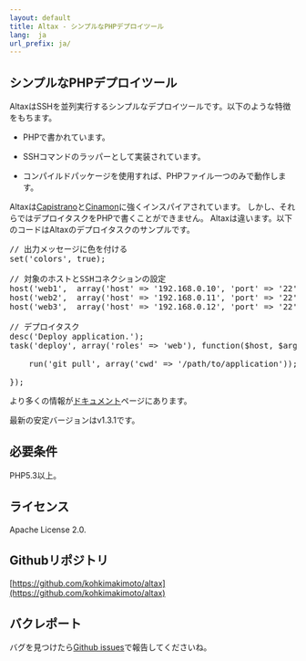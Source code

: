 ```yaml
---
layout: default
title: Altax - シンプルなPHPデプロイツール
lang:  ja
url_prefix: ja/
---
```

## シンプルなPHPデプロイツール

AltaxはSSHを並列実行するシンプルなデプロイツールです。以下のような特徴をもちます。

* PHPで書かれています。

* SSHコマンドのラッパーとして実装されています。

* コンパイルドパッケージを使用すれば、PHPファイル一つのみで動作します。

Altaxは[Capistrano](https://github.com/capistrano/capistrano)と[Cinamon](https://github.com/kentaro/cinnamon)に強くインスパイアされています。
しかし、それらではデプロイタスクをPHPで書くことができません。
Altaxは違います。以下のコードはAltaxのデプロイタスクのサンプルです。

<pre class="php">
// 出力メッセージに色を付ける
set('colors', true);

// 対象のホストとSSHコネクションの設定
host('web1',  array('host' => '192.168.0.10', 'port' => '22'), 'web');
host('web2',  array('host' => '192.168.0.11', 'port' => '22'), 'web');
host('web3',  array('host' => '192.168.0.12', 'port' => '22'), 'web');

// デプロイタスク
desc('Deploy application.');
task('deploy', array('roles' => 'web'), function($host, $args){

    run('git pull', array('cwd' => '/path/to/application'));

});
</pre>

より多くの情報が[ドキュメント](/altax/ja/documentation/)ページにあります。

最新の安定バージョンはv1.3.1です。

## 必要条件

PHP5.3以上。

## ライセンス

Apache License 2.0.

## Githubリポジトリ

[https://github.com/kohkimakimoto/altax](https://github.com/kohkimakimoto/altax)

## バクレポート

バグを見つけたら[Github issues](https://github.com/kohkimakimoto/altax/issues)で報告してくださいね。


